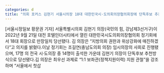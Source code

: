 ```yaml
---
categories: d
title: "의회 포커스 김현기 서울시의장 18대 대한민국시·도의회의장협의회장에 단독후보 추천으로 당선"
---
```

[서울시정일보 황문권 기자] 서울특별시의회 김현기 의장(국민의 힘, 강남제3선거구)이 2022년 9월 21일 대전 호텔인더시티에서 열린 대한민국시도의회의장협의회 정기회에서 18대 회장으로 만장일치 당선됐다. 김 의장은 “지방의회 권한과 위상강화에 매진하겠다”고 의지를 밝혔다.이날 정기회는 조길연(충남도의회 의장) 임시의장의 사회로 진행됐으며, 17명 의 전국 시·도의장 중 14명이 출석한 가운데 김현기 의장이 단독후보 추천방식으로 당선됐다.김 의장은 최우선 과제로 “1:1 보좌관(정책지원이력) 지원 관철”을 강조하며 “서울에서 첫삽